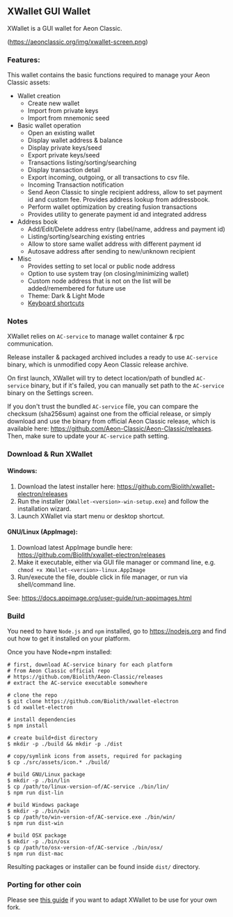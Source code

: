 ## XWallet GUI Wallet

XWallet is a GUI wallet for Aeon Classic.

(https://aeonclassic.org/img/xwallet-screen.png)

### Features:
This wallet contains the basic functions required to manage your Aeon Classic assets:

* Wallet creation
  * Create new wallet
  * Import from private keys
  * Import from mnemonic seed
* Basic wallet operation
  * Open an existing  wallet
  * Display wallet address & balance
  * Display private keys/seed
  * Export private keys/seed
  * Transactions listing/sorting/searching
  * Display transaction detail
  * Export incoming, outgoing, or all transactions to csv file.
  * Incoming Transaction notification
  * Send Aeon Classic to single recipient address, allow to set payment id and custom fee. Provides address lookup from addressbook.
  * Perform wallet optimization by creating fusion transactions
  * Provides utility to generate payment id and integrated address
* Address book
  * Add/Edit/Delete address entry (label/name, address and payment id)
  * Listing/sorting/searching existing entries
  * Allow to store same wallet address with different payment id
  * Autosave address after sending to new/unknown recipient
* Misc
  * Provides setting to set local or public node address
  * Option to use system tray (on closing/minimizing wallet)
  * Custom node address that is not on the list will be added/remembered for future use
  * Theme: Dark & Light Mode
  * [Keyboard shortcuts](docs/shortcut.md)


### Notes

XWallet relies on `AC-service` to manage wallet container &amp; rpc communication.

Release installer & packaged archived includes a ready to use `AC-service` binary, which is unmodified copy Aeon Classic release archive.

On first launch, XWallet will try to detect location/path of bundled `AC-service` binary, but if it's failed, you can manually set path to the `AC-service` binary on the Settings screen.

If you don't trust the bundled `AC-service` file, you can compare the checksum (sha256sum) against one from the official release, or simply download and use the binary from official Aeon Classic release, which is available here: https://github.com/Aeon-Classic/Aeon-Classic/releases. Then,  make sure to update your `AC-service` path setting.

### Download &amp; Run XWallet

#### Windows:
1. Download the latest installer here: https://github.com/Biolith/xwallet-electron/releases
2. Run the installer (`XWallet-<version>-win-setup.exe`) and follow the installation wizard.
3. Launch XWallet via start menu or desktop shortcut.

#### GNU/Linux (AppImage):
1. Download latest AppImage bundle here: https://github.com/Biolith/xwallet-electron/releases
2. Make it executable, either via GUI file manager or command line, e.g. `chmod +x XWallet-<version>-linux.AppImage`
3. Run/execute the file, double click in file manager, or run via shell/command line.

See: https://docs.appimage.org/user-guide/run-appimages.html

### Build
You need to have `Node.js` and `npm` installed, go to https://nodejs.org and find out how to get it installed on your platform.

Once you have Node+npm installed:
```
# first, download AC-service binary for each platform
# from Aeon Classic official repo
# https://github.com/Biolith/Aeon-Classic/releases
# extract the AC-service executable somewhere

# clone the repo
$ git clone https://github.com/Biolith/xwallet-electron
$ cd xwallet-electron

# install dependencies
$ npm install

# create build+dist directory
$ mkdir -p ./build && mkdir -p ./dist

# copy/symlink icons from assets, required for packaging
$ cp ./src/assets/icon.* ./build/

# build GNU/Linux package
$ mkdir -p ./bin/lin
$ cp /path/to/linux-version-of/AC-service ./bin/lin/
$ npm run dist-lin

# build Windows package
$ mkdir -p ./bin/win
$ cp /path/to/win-version-of/AC-service.exe ./bin/win/
$ npm run dist-win

# build OSX package
$ mkdir -p ./bin/osx
$ cp /path/to/osx-version-of/AC-service ./bin/osx/
$ npm run dist-mac
```

Resulting packages or installer can be found inside `dist/` directory.

### Porting for other coin
Please see [this guide](docs/porting.md) if you want to adapt XWallet to be use for your own fork.
